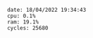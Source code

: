 

                date: 18/04/2022 19:34:43
                cpu: 0.1%
                ram: 19.1%
                cycles: 25680

                         
